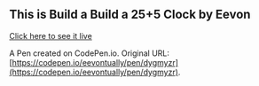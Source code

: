## This is Build a Build a 25+5 Clock by Eevon
[Click here to see it live](https://eevontually.github.io/build-a-25-5-clock/)

A Pen created on CodePen.io. Original URL: [https://codepen.io/eevontually/pen/dygmyzr](https://codepen.io/eevontually/pen/dygmyzr).
